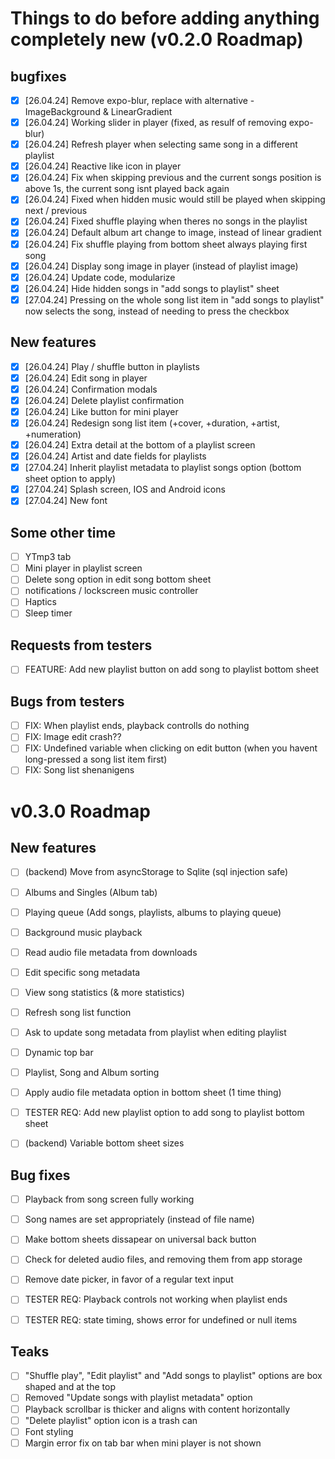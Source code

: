 # Things to do before adding anything completely new (v0.2.0 Roadmap)

## bugfixes

-   [x] [26.04.24] Remove expo-blur, replace with alternative - ImageBackground & LinearGradient
-   [x] [26.04.24] Working slider in player (fixed, as resulf of removing expo-blur)
-   [x] [26.04.24] Refresh player when selecting same song in a different playlist
-   [x] [26.04.24] Reactive like icon in player
-   [x] [26.04.24] Fix when skipping previous and the current songs position is above 1s, the current song isnt played back again
-   [x] [26.04.24] Fixed when hidden music would still be played when skipping next / previous
-   [x] [26.04.24] Fixed shuffle playing when theres no songs in the playlist
-   [x] [26.04.24] Default album art change to image, instead of linear gradient
-   [x] [26.04.24] Fix shuffle playing from bottom sheet always playing first song
-   [x] [26.04.24] Display song image in player (instead of playlist image)
-   [x] [26.04.24] Update code, modularize
-   [x] [26.04.24] Hide hidden songs in "add songs to playlist" sheet
-   [x] [27.04.24] Pressing on the whole song list item in "add songs to playlist" now selects the song, instead of needing to press the checkbox

## New features

-   [x] [26.04.24] Play / shuffle button in playlists
-   [x] [26.04.24] Edit song in player
-   [x] [26.04.24] Confirmation modals
-   [x] [26.04.24] Delete playlist confirmation
-   [x] [26.04.24] Like button for mini player
-   [x] [26.04.24] Redesign song list item (+cover, +duration, +artist, +numeration)
-   [x] [26.04.24] Extra detail at the bottom of a playlist screen
-   [x] [26.04.24] Artist and date fields for playlists
-   [x] [27.04.24] Inherit playlist metadata to playlist songs option (bottom sheet option to apply)
-   [x] [27.04.24] Splash screen, IOS and Android icons
-   [x] [27.04.24] New font

## Some other time

-   [ ] YTmp3 tab
-   [ ] Mini player in playlist screen
-   [ ] Delete song option in edit song bottom sheet
-   [ ] notifications / lockscreen music controller
-   [ ] Haptics
-   [ ] Sleep timer

## Requests from testers

-   [ ] FEATURE: Add new playlist button on add song to playlist bottom sheet

## Bugs from testers

-   [ ] FIX: When playlist ends, playback controlls do nothing
-   [ ] FIX: Image edit crash??
-   [ ] FIX: Undefined variable when clicking on edit button (when you havent long-pressed a song list item first)
-   [ ] FIX: Song list shenanigens

# v0.3.0 Roadmap

## New features

-   [ ] (backend) Move from asyncStorage to Sqlite (sql injection safe)
-   [ ] Albums and Singles (Album tab)
-   [ ] Playing queue (Add songs, playlists, albums to playing queue)
-   [ ] Background music playback
-   [ ] Read audio file metadata from downloads
-   [ ] Edit specific song metadata

-   [ ] View song statistics (& more statistics)
-   [ ] Refresh song list function
-   [ ] Ask to update song metadata from playlist when editing playlist
-   [ ] Dynamic top bar
-   [ ] Playlist, Song and Album sorting
-   [ ] Apply audio file metadata option in bottom sheet (1 time thing)

-   [ ] TESTER REQ: Add new playlist option to add song to playlist bottom sheet
-   [ ] (backend) Variable bottom sheet sizes

## Bug fixes

-   [ ] Playback from song screen fully working
-   [ ] Song names are set appropriately (instead of file name)
-   [ ] Make bottom sheets dissapear on universal back button
-   [ ] Check for deleted audio files, and removing them from app storage
-   [ ] Remove date picker, in favor of a regular text input

-   [ ] TESTER REQ: Playback controls not working when playlist ends
-   [ ] TESTER REQ: state timing, shows error for undefined or null items

## Teaks

-   [ ] "Shuffle play", "Edit playlist" and "Add songs to playlist" options are box shaped and at the top
-   [ ] Removed "Update songs with playlist metadata" option
-   [ ] Playback scrollbar is thicker and aligns with content horizontally
-   [ ] "Delete playlist" option icon is a trash can
-   [ ] Font styling
-   [ ] Margin error fix on tab bar when mini player is not shown
